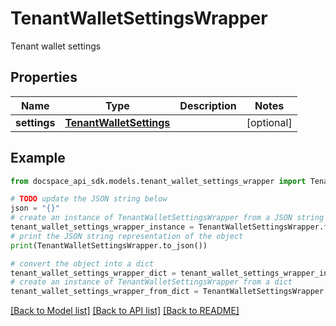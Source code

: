 # TenantWalletSettingsWrapper
Tenant wallet settings

## Properties

Name | Type | Description | Notes
------------ | ------------- | ------------- | -------------
**settings** | [**TenantWalletSettings**](TenantWalletSettings.md) |  | [optional] 

## Example

```python
from docspace_api_sdk.models.tenant_wallet_settings_wrapper import TenantWalletSettingsWrapper

# TODO update the JSON string below
json = "{}"
# create an instance of TenantWalletSettingsWrapper from a JSON string
tenant_wallet_settings_wrapper_instance = TenantWalletSettingsWrapper.from_json(json)
# print the JSON string representation of the object
print(TenantWalletSettingsWrapper.to_json())

# convert the object into a dict
tenant_wallet_settings_wrapper_dict = tenant_wallet_settings_wrapper_instance.to_dict()
# create an instance of TenantWalletSettingsWrapper from a dict
tenant_wallet_settings_wrapper_from_dict = TenantWalletSettingsWrapper.from_dict(tenant_wallet_settings_wrapper_dict)
```
[[Back to Model list]](../README.md#documentation-for-models) [[Back to API list]](../README.md#documentation-for-api-endpoints) [[Back to README]](../README.md)


